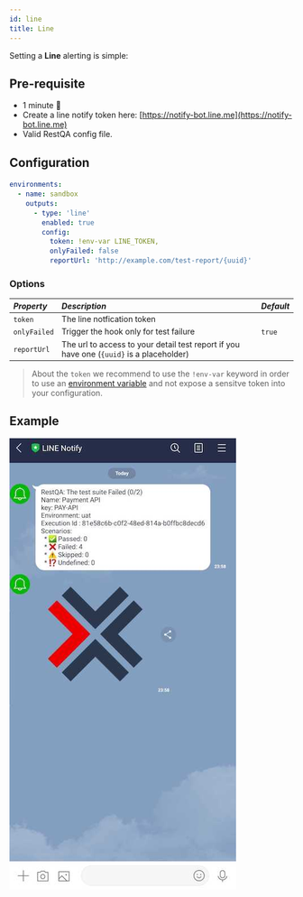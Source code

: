 ```yaml
---
id: line
title: Line
---
```


Setting a **Line** alerting is simple:

## Pre-requisite

 * 1 minute  🚀
 * Create a line notify token here:  [https://notify-bot.line.me](https://notify-bot.line.me)
 * Valid RestQA config file.

## Configuration 

```yaml
environments:
  - name: sandbox
    outputs:
      - type: 'line'
        enabled: true
        config: 
          token: !env-var LINE_TOKEN,
          onlyFailed: false
          reportUrl: 'http://example.com/test-report/{uuid}'
```

### Options

| *Property*   | *Description*                                                                                | *Default*          |
|:-------------|:---------------------------------------------------------------------------------------------|:-------------------|
| `token`      | The line notfication token                                                                   |                    |
| `onlyFailed` | Trigger the hook only for test failure                                                       | `true`             |
| `reportUrl`  | The url to access to your detail test report if you have one (`{uuid}` is a placeholder)     |                    |


> About the `token` we recommend to use the `!env-var` keyword in order to use an [environment variable](/docs/getting-started/environment-variable) and not expose a sensitve token into your configuration.

## Example

![line example](../assets/cucumber-export-line.jpg)
